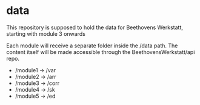 # data
This repository is supposed to hold the data for Beethovens Werkstatt, starting
with module 3 onwards

Each module will receive a separate folder inside the /data path. The content itself will be made accessible through the BeethovensWerkstatt/api repo. 

* /module1 -> /var
* /module2 -> /arr
* /module3 -> /corr
* /module4 -> /sk
* /module5 -> /ed
